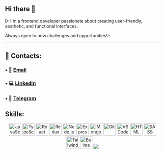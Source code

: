 ## Hi there 👋 
▷ I'm a frontend developer passionate about creating user-friendly, aesthetic, and functional interfaces.

Always open to new challenges and opportunities!🔥

---

## 📲 Contacts:

### • 📩 [Email](yuliia.shatkovska.dev@gmail.com)
### • 💻 [LinkedIn](www.linkedin.com/in/yuliia-shatkovska)
### • 📱 [Telegram](https://t.me/yuliia_shatkovska)


## Skills:

<p align="center">
  <a href="https://developer.mozilla.org/en-US/docs/Web/JavaScript" target="_blank">
    <img src="https://cdn.jsdelivr.net/gh/devicons/devicon/icons/javascript/javascript-original.svg" alt="JavaScript" width="40" height="40"/></a>
  <a href="https://www.typescriptlang.org/" target="_blank">
    <img src="https://cdn.jsdelivr.net/gh/devicons/devicon/icons/typescript/typescript-original.svg" alt="TypeScript" width="40" height="40"/></a>
  <a href="https://react.dev/" target="_blank">
    <img src="https://cdn.jsdelivr.net/gh/devicons/devicon/icons/react/react-original.svg" alt="React" width="40" height="40"/></a>
  <a href="https://redux-toolkit.js.org/" target="_blank">
    <img src="https://cdn.jsdelivr.net/gh/devicons/devicon/icons/redux/redux-original.svg" alt="Redux" width="40" height="40"/></a>
  <a href="https://nodejs.org/" target="_blank">
    <img src="https://cdn.jsdelivr.net/gh/devicons/devicon/icons/nodejs/nodejs-original.svg" alt="Node.js" width="40" height="40"/></a>
  <a href="https://expressjs.com/" target="_blank">
    <img src="https://cdn.jsdelivr.net/gh/devicons/devicon/icons/express/express-original.svg" alt="Express" width="40" height="40"/></a>
<a href="https://www.mongodb.com/" target="_blank">
    <img src="https://cdn.jsdelivr.net/gh/devicons/devicon/icons/mongodb/mongodb-original.svg" alt="MongoDB" width="40" height="40"/></a>
  <a href="https://git-scm.com/" target="_blank">
    <img src="https://cdn.jsdelivr.net/gh/devicons/devicon/icons/git/git-original.svg" alt="Git" width="40" height="40"/></a>
  <a href="https://code.visualstudio.com/" target="_blank">
    <img src="https://cdn.jsdelivr.net/gh/devicons/devicon/icons/vscode/vscode-original.svg" alt="VS Code" width="40" height="40"/></a>
  <a href="https://html.spec.whatwg.org/multipage/" target="_blank">
    <img src="https://cdn.jsdelivr.net/gh/devicons/devicon/icons/html5/html5-original.svg" alt="HTML" width="40" height="40"/></a>
  <a href="https://sass-lang.com/" target="_blank">
    <img src="https://cdn.jsdelivr.net/gh/devicons/devicon/icons/sass/sass-original.svg" alt="SASS" width="40" height="40"/></a>
  <a href="https://tailwindcss.com/" target="_blank">
    <img src="https://cdn.jsdelivr.net/gh/devicons/devicon/icons/tailwindcss/tailwindcss-original.svg" alt="Tailwind" width="40" height="40"/></a>
  <a href="https://bulma.io/" target="_blank">
    <img src="https://cdn.jsdelivr.net/gh/devicons/devicon/icons/bulma/bulma-plain.svg" alt="Bulma" width="40" height="40"/></a>
    <a href="https://bulma.io/" target="_blank">
    <img src="https://cdn.jsdelivr.net/gh/devicons/devicon@latest/icons/materialui/materialui-original.svg" /></a>
</p>



      

   
      


